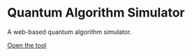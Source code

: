 # Quantum Algorithm Simulator

A web-based quantum algorithm simulator.

[Open the tool](https://benschneider.github.io/quantum_algorithm_simulator/)